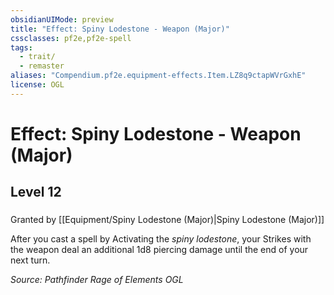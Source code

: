 ```yaml
---
obsidianUIMode: preview
title: "Effect: Spiny Lodestone - Weapon (Major)"
cssclasses: pf2e,pf2e-spell
tags:
  - trait/
  - remaster
aliases: "Compendium.pf2e.equipment-effects.Item.LZ8q9ctapWVrGxhE"
license: OGL
---
```

# Effect: Spiny Lodestone - Weapon (Major)
## Level 12
### 






Granted by [[Equipment/Spiny Lodestone (Major)|Spiny Lodestone (Major)]]

After you cast a spell by Activating the _spiny lodestone_, your Strikes with the weapon deal an additional 1d8 piercing damage until the end of your next turn.

*Source: Pathfinder Rage of Elements*
*OGL*